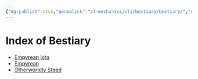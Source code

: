 ```yaml
---
{"dg-publish":true,"permalink":"/3-mechanics/cli/bestiary/bestiary/","created":"2025-02-22T12:02:28.443-05:00","updated":"2025-02-26T17:46:10.312-05:00"}
---
```


# Index of Bestiary

- [Empyrean Iota](empyrean-iota-xmm.md)
- [Empyrean](empyrean-xmm.md)
- [Otherworldly Steed](otherworldly-steed-xphb.md)
